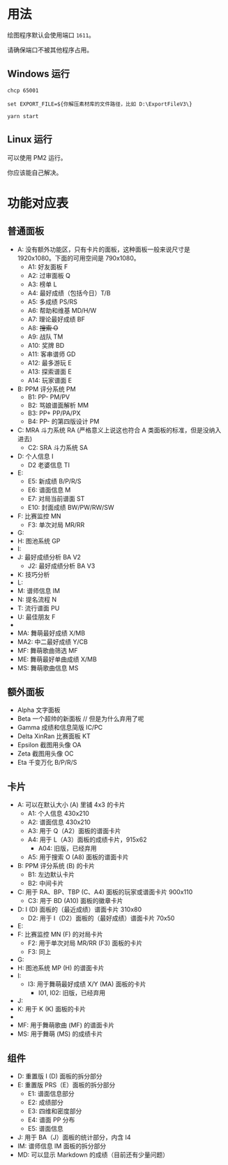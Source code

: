 # 用法

绘图程序默认会使用端口 `1611`。

请确保端口不被其他程序占用。

## Windows 运行

```
chcp 65001

set EXPORT_FILE=${你解压素材库的文件路径，比如 D:\ExportFileV3\}

yarn start
```

## Linux 运行

可以使用 PM2 运行。

你应该能自己解决。

# 功能对应表

## 普通面板

- A: 没有额外功能区，只有卡片的面板，这种面板一般来说尺寸是 1920x1080。下面的可用空间是 790x1080。
  - A1: 好友面板 F
  - A2: 过审面板 Q
  - A3: 榜单 L
  - A4: 最好成绩（包括今日）T/B
  - A5: 多成绩 PS/RS
  - A6: 帮助和维基 MD/H/W
  - A7: 理论最好成绩 BF
  - A8: ~~搜索 O~~
  - A9: 战队 TM
  - A10: 奖牌 BD
  - A11: 客串谱师 GD
  - A12: 最多游玩 E
  - A13: 探索谱面 E
  - A14: 玩家谱面 E
- B: PPM 评分系统 PM
  - B1: PP- PM/PV
  - B2: 骂娘谱面解析 MM
  - B3: PP+ PP/PA/PX
  - B4: PP- 的第四版设计 PM
- C: MRA 斗力系统 RA (严格意义上说这也符合 A 类面板的标准，但是没纳入进去)
  - C2: SRA 斗力系统 SA
- D: 个人信息 I
  - D2 老婆信息 TI
- E: 
  - E5: 新成绩 B/P/R/S
  - E6: 谱面信息 M
  - E7: 对局当前谱面 ST
  - E10: 封面成绩 BW/PW/RW/SW
- F: 比赛监控 MN
  - F3: 单次对局 MR/RR
- G: 
- H: 图池系统 GP
- I: 
- J: 最好成绩分析 BA V2
  - J2: 最好成绩分析 BA V3
- K: 技巧分析
- L: 
- M: 谱师信息 IM
- N: 提名流程 N
- T: 流行谱面 PU
- U: 最佳朋友 F
-
- MA: 舞萌最好成绩 X/MB
- MA2: 中二最好成绩 Y/CB
- MF: 舞萌歌曲筛选 MF
- ME: 舞萌最好单曲成绩 X/MB
- MS: 舞萌歌曲信息 MS

## 额外面板

- Alpha 文字面板
- Beta 一个超帅的新面板 // 但是为什么弃用了呢
- Gamma 成绩和信息简版 IC/PC
- Delta XinRan 比赛面板 KT
- Epsilon 截图用头像 OA
- Zeta 截图用头像 OC
- Eta 千变万化 B/P/R/S

## 卡片

- A: 可以在默认大小 (A) 里铺 4x3 的卡片
  - A1: 个人信息 430x210
  - A2: 谱面信息 430x210
  - A3: 用于 Q（A2）面板的谱面卡片
  - A4: 用于 L（A3）面板的成绩卡片，915x62
    - A04: 旧版，已经弃用
  - A5: 用于搜索 O (A8) 面板的谱面卡片
- B: PPM 评分系统 (B) 的卡片
  - B1: 左边默认卡片
  - B2: 中间卡片
- C: 用于 RA、BP、TBP (C、A4) 面板的玩家或谱面卡片 900x110
  - C3: 用于 BD (A10) 面板的徽章卡片
- D: I (D) 面板的（最近成绩）谱面卡片 310x80
  - D2: 用于 I（D2）面板的（最好成绩）谱面卡片 70x50
- E: 
- F: 比赛监控 MN (F) 的对局卡片
  - F2: 用于单次对局 MR/RR (F3) 面板的卡片
  - F3: 同上
- G: 
- H: 图池系统 MP (H) 的谱面卡片
- I: 
  - I3: 用于舞萌最好成绩 X/Y (MA) 面板的卡片
    - I01, I02: 旧版，已经弃用
- J: 
- K: 用于 K (K) 面板的卡片
- 
- MF: 用于舞萌歌曲 (MF) 的谱面卡片
- MS: 用于舞萌 (MS) 的成绩卡片

## 组件

- D: 重置版 I (D) 面板的拆分部分
- E: 重置版 PRS（E）面板的拆分部分
    - E1: 谱面信息部分
    - E2: 成绩部分
    - E3: 四维和密度部分
    - E4: 谱面 PP 分布
    - E5: 谱面信息
- J: 用于 BA（J）面板的统计部分，内含 I4
- IM: 谱师信息 IM 面板的拆分部分
- MD: 可以显示 Markdown 的成绩（目前还有少量问题）
